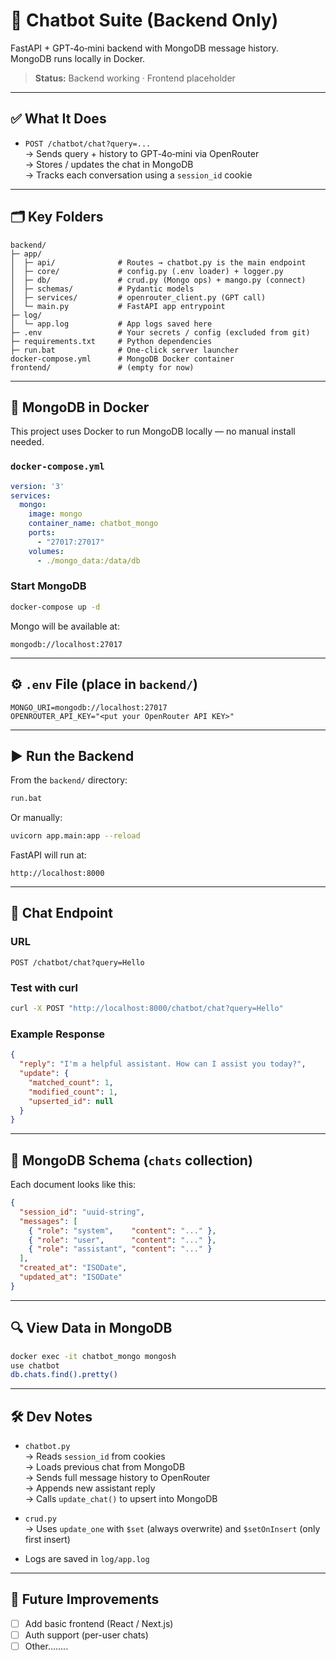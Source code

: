 # 🧠 Chatbot Suite (Backend Only)

FastAPI + GPT‑4o‑mini backend with MongoDB message history.  
MongoDB runs locally in Docker.

> **Status:** Backend working · Frontend placeholder

---

## ✅ What It Does

- `POST /chatbot/chat?query=...`  
  → Sends query + history to GPT‑4o‑mini via OpenRouter  
  → Stores / updates the chat in MongoDB  
  → Tracks each conversation using a `session_id` cookie

---

## 🗂️ Key Folders

```
backend/
├─ app/
│  ├─ api/              # Routes → chatbot.py is the main endpoint
│  ├─ core/             # config.py (.env loader) + logger.py
│  ├─ db/               # crud.py (Mongo ops) + mango.py (connect)
│  ├─ schemas/          # Pydantic models
│  ├─ services/         # openrouter_client.py (GPT call)
│  └─ main.py           # FastAPI app entrypoint
├─ log/
│  └─ app.log           # App logs saved here
├─ .env                 # Your secrets / config (excluded from git)
├─ requirements.txt     # Python dependencies
├─ run.bat              # One-click server launcher
docker-compose.yml      # MongoDB Docker container
frontend/               # (empty for now)
```

---

## 🐋 MongoDB in Docker

This project uses Docker to run MongoDB locally — no manual install needed.

### `docker-compose.yml`

```yaml
version: '3'
services:
  mongo:
    image: mongo
    container_name: chatbot_mongo
    ports:
      - "27017:27017"
    volumes:
      - ./mongo_data:/data/db
```

### Start MongoDB

```bash
docker-compose up -d
```

Mongo will be available at:

```
mongodb://localhost:27017
```

---

## ⚙️ `.env` File (place in `backend/`)

```env
MONGO_URI=mongodb://localhost:27017
OPENROUTER_API_KEY="<put your OpenRouter API KEY>"
```

---

## ▶️ Run the Backend

From the `backend/` directory:

```bash
run.bat
```

Or manually:

```bash
uvicorn app.main:app --reload
```

FastAPI will run at:

```
http://localhost:8000
```

---

## 🔁 Chat Endpoint

### URL

```
POST /chatbot/chat?query=Hello
```

### Test with curl

```bash
curl -X POST "http://localhost:8000/chatbot/chat?query=Hello"
```

### Example Response

```json
{
  "reply": "I'm a helpful assistant. How can I assist you today?",
  "update": {
    "matched_count": 1,
    "modified_count": 1,
    "upserted_id": null
  }
}
```

---

## 💾 MongoDB Schema (`chats` collection)

Each document looks like this:

```json
{
  "session_id": "uuid-string",
  "messages": [
    { "role": "system",    "content": "..." },
    { "role": "user",      "content": "..." },
    { "role": "assistant", "content": "..." }
  ],
  "created_at": "ISODate",
  "updated_at": "ISODate"
}
```

---

## 🔍 View Data in MongoDB

```bash
docker exec -it chatbot_mongo mongosh
use chatbot
db.chats.find().pretty()
```

---

## 🛠️ Dev Notes

- `chatbot.py`  
  → Reads `session_id` from cookies  
  → Loads previous chat from MongoDB  
  → Sends full message history to OpenRouter  
  → Appends new assistant reply  
  → Calls `update_chat()` to upsert into MongoDB

- `crud.py`  
  → Uses `update_one` with `$set` (always overwrite) and `$setOnInsert` (only first insert)

- Logs are saved in `log/app.log`

---

## 🚧 Future Improvements

- [ ] Add basic frontend (React / Next.js)
- [ ] Auth support (per-user chats)
- [ ] Other........
